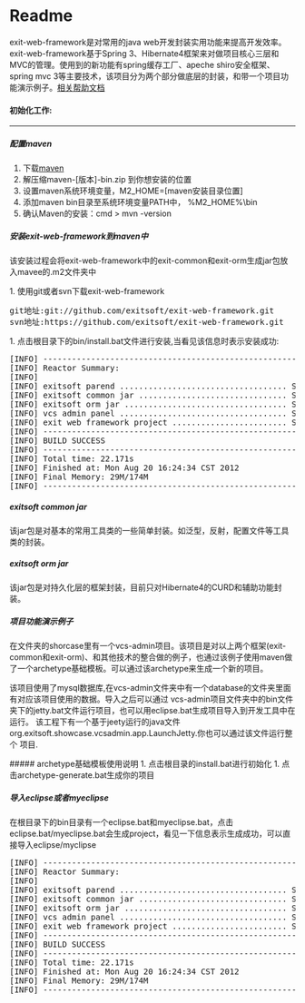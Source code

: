 Readme
==================

exit-web-framework是对常用的java web开发封装实用功能来提高开发效率。exit-web-framework基于Spring 3、Hibernate4框架来对做项目核心三层和MVC的管理。使用到的新功能有spring缓存工厂、apeche shiro安全框架、spring mvc 3等主要技术，该项目分为两个部分做底层的封装，和带一个项目功能演示例子。[相关帮助文档](https://github.com/exitsoft/exit-web-framework/wiki)

#### 初始化工作:

***

##### 配置maven

1. 下载[maven](http://maven.apache.org/download.html)
1. 解压缩maven-[版本]-bin.zip 到你想安装的位置
1. 设置maven系统环境变量，M2_HOME=[maven安装目录位置]
1. 添加maven bin目录至系统环境变量PATH中， %M2_HOME%\bin
1. 确认Maven的安装：cmd > mvn -version

##### 安装exit-web-framework到maven中

<p>
该安装过程会将exit-web-framework中的exit-common和exit-orm生成jar包放入mavee的.m2文件夹中
</p>
1. 使用git或者svn下载exit-web-framework
<pre>
git地址:git://github.com/exitsoft/exit-web-framework.git
svn地址:https://github.com/exitsoft/exit-web-framework.git
</pre>
1. 点击根目录下的bin/install.bat文件进行安装,当看见该信息时表示安装成功:
<pre>
[INFO] ------------------------------------------------------------------------
[INFO] Reactor Summary:
[INFO]
[INFO] exitsoft parend ................................... SUCCESS [2.331s]
[INFO] exitsoft common jar ............................... SUCCESS [6.575s]
[INFO] exitsoft orm jar .................................. SUCCESS [2.764s]
[INFO] vcs admin panel ................................... SUCCESS [8.346s]
[INFO] exit web framework project ........................ SUCCESS [0.390s]
[INFO] ------------------------------------------------------------------------
[INFO] BUILD SUCCESS
[INFO] ------------------------------------------------------------------------
[INFO] Total time: 22.171s
[INFO] Finished at: Mon Aug 20 16:24:34 CST 2012
[INFO] Final Memory: 29M/174M
[INFO] ------------------------------------------------------------------------
</pre>

##### exitsoft common jar

该jar包是对基本的常用工具类的一些简单封装。如泛型，反射，配置文件等工具类的封装。

##### exitsoft orm jar

该jar包是对持久化层的框架封装，目前只对Hibernate4的CURD和辅助功能封装。

##### 项目功能演示例子
<p>
在文件夹的shorcase里有一个vcs-admin项目。该项目是对以上两个框架(exit-common和exit-orm)、和其他技术的整合做的例子，也通过该例子使用maven做了一个archetype基础模板。可以通过该archetype来生成一个新的项目。
</p>
<p>
该项目使用了mysql数据库,在vcs-admin文件夹中有一个database的文件夹里面有对应该项目使用的数据。导入之后可以通过
vcs-admin项目文件夹中的bin文件夹下的jetty.bat文件运行项目，也可以用eclipse.bat生成项目导入到开发工具中在运行。
该工程下有一个基于jeety运行的java文件org.exitsoft.showcase.vcsadmin.app.LaunchJetty.你也可以通过该文件运行整个
项目.
</p>
##### archetype基础模板使用说明
1. 点击根目录的install.bat进行初始化
1. 点击archetype-generate.bat生成你的项目

##### 导入eclipse或者myeclipse
在根目录下的bin目录有一个eclipse.bat和myeclipse.bat，点击eclipse.bat/myeclipse.bat会生成project，看见一下信息表示生成成功，可以直接导入eclipse/myclipse
<pre>
[INFO] ------------------------------------------------------------------------
[INFO] Reactor Summary:
[INFO]
[INFO] exitsoft parend ................................... SUCCESS [2.331s]
[INFO] exitsoft common jar ............................... SUCCESS [6.575s]
[INFO] exitsoft orm jar .................................. SUCCESS [2.764s]
[INFO] vcs admin panel ................................... SUCCESS [8.346s]
[INFO] exit web framework project ........................ SUCCESS [0.390s]
[INFO] ------------------------------------------------------------------------
[INFO] BUILD SUCCESS
[INFO] ------------------------------------------------------------------------
[INFO] Total time: 22.171s
[INFO] Finished at: Mon Aug 20 16:24:34 CST 2012
[INFO] Final Memory: 29M/174M
[INFO] ------------------------------------------------------------------------
</pre>